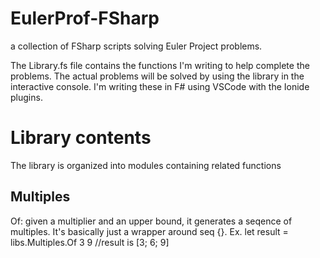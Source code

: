 # EulerProf-FSharp
a collection of FSharp scripts solving Euler Project problems.

The Library.fs file contains the functions I'm writing to help complete the problems. The actual problems will be solved by using the library in the interactive console. I'm writing these in F# using VSCode with the Ionide plugins.

# Library contents
The library is organized into modules containing related functions
## Multiples
Of: given a multiplier and an upper bound, it generates a seqence of multiples. It's basically just a wrapper around seq {}.
Ex.
let result = libs.Multiples.Of 3 9
//result is [3; 6; 9]